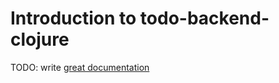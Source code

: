 # Introduction to todo-backend-clojure

TODO: write [great documentation](http://jacobian.org/writing/what-to-write/)
